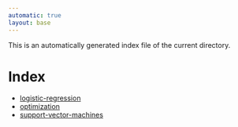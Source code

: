 ```yaml
---
automatic: true
layout: base
---
```


This is an automatically generated index file of the current directory.

# Index
- [logistic-regression](/notes/aiml/logistic-regression.html)
- [optimization](/notes/aiml/optimization.html)
- [support-vector-machines](/notes/aiml/support-vector-machines.html)
